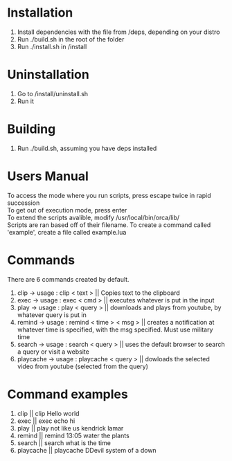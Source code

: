 # Installation 
1. Install dependencies with the file from /deps, depending on your distro
2. Run ./build.sh in the root of the folder 
3. Run ./install.sh in /install

# Uninstallation 
1. Go to /install/uninstall.sh
2. Run it

# Building 
1. Run ./build.sh, assuming you have deps installed 

# Users Manual
To access the mode where you run scripts, press escape twice in rapid succession     
To get out of execution mode, press enter      
To extend the scripts avalible, modify /usr/local/bin/orca/lib/   
Scripts are ran based off of their filename. To create a command called 'example', create a file called example.lua   

# Commands
There are 6 commands created by default.    
1. clip -> usage : clip < text > || Copies text to the clipboard
2. exec -> usage : exec < cmd > || executes whatever is put in the input 
3. play -> usage : play < query > || downloads and plays from youtube, by whatever query is put in
4. remind -> usage : remind < time > < msg > || creates a notification at whatever time is specified, with the msg specified. Must use military time    
5. search -> usage : search < query > || uses the default browser to search a query or visit a website
6. playcache -> usage : playcache < query > || dowloads the selected video from youtube (selected from the query)

# Command examples 
1. clip || clip Hello world
2. exec || exec echo hi
3. play || play not like us kendrick lamar 
4. remind || remind 13:05 water the plants
5. search || search what is the time    
6. playcache || playcache DDevil system of a down